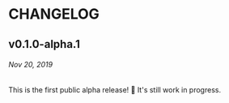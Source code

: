 # CHANGELOG

## v0.1.0-alpha.1
###### *Nov 20, 2019*

This is the first public alpha release! 🎉
It's still work in progress.
